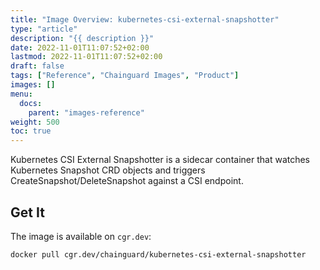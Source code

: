 ```yaml
---
title: "Image Overview: kubernetes-csi-external-snapshotter"
type: "article"
description: "{{ description }}"
date: 2022-11-01T11:07:52+02:00
lastmod: 2022-11-01T11:07:52+02:00
draft: false
tags: ["Reference", "Chainguard Images", "Product"]
images: []
menu:
  docs:
    parent: "images-reference"
weight: 500
toc: true
---
```




Kubernetes CSI External Snapshotter is a sidecar container that watches Kubernetes Snapshot CRD objects and triggers CreateSnapshot/DeleteSnapshot against a CSI endpoint.

## Get It

The image is available on `cgr.dev`:

```
docker pull cgr.dev/chainguard/kubernetes-csi-external-snapshotter
```

